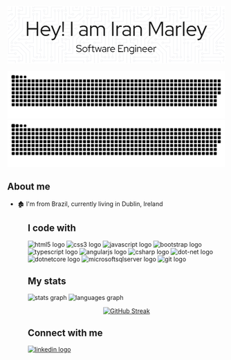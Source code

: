 [![Header](https://raw.githubusercontent.com/IranMarley/IranMarley/main/header.png "Header")](#)

<div align="center">
   
![github contribution grid snake animation](https://raw.githubusercontent.com/iranmarley/iranmarley/output/github-contribution-grid-snake-dark.svg#gh-dark-mode-only)![github contribution grid snake animation](https://raw.githubusercontent.com/iranmarley/iranmarley/output/github-contribution-grid-snake.svg#gh-light-mode-only)
   
</div>

<h2>About me</h2>

<ul>
   <li>🏚️ I'm from Brazil, currently living in Dublin, Ireland</li>
<ul>

<h2>I code with</h2>

<div align="">
   <img src="https://cdn.jsdelivr.net/gh/devicons/devicon/icons/html5/html5-original.svg" height="30" width="42" alt="html5 logo"  />
  <img src="https://cdn.jsdelivr.net/gh/devicons/devicon/icons/css3/css3-original.svg" height="30" width="42" alt="css3 logo"  />
  <img src="https://cdn.jsdelivr.net/gh/devicons/devicon/icons/javascript/javascript-original.svg" height="30" width="42" alt="javascript logo"  />
  <img src="https://cdn.jsdelivr.net/gh/devicons/devicon/icons/bootstrap/bootstrap-original.svg" height="30" width="42" alt="bootstrap logo"  />
  <img src="https://cdn.jsdelivr.net/gh/devicons/devicon/icons/typescript/typescript-plain.svg" height="30" width="42" alt="typescript logo"  />
  <img src="https://cdn.jsdelivr.net/gh/devicons/devicon/icons/angularjs/angularjs-original.svg" height="30" width="42" alt="angularjs logo"  />
  <img src="https://cdn.jsdelivr.net/gh/devicons/devicon/icons/csharp/csharp-original.svg" height="30" width="42" alt="csharp logo"  />
  <img src="https://cdn.jsdelivr.net/gh/devicons/devicon/icons/dot-net/dot-net-original.svg" height="30" width="42" alt="dot-net logo"  />
  <img src="https://cdn.jsdelivr.net/gh/devicons/devicon/icons/dotnetcore/dotnetcore-original.svg" height="30" width="42" alt="dotnetcore logo"  />
  <img src="https://cdn.jsdelivr.net/gh/devicons/devicon/icons/microsoftsqlserver/microsoftsqlserver-plain.svg" height="30" width="42" alt="microsoftsqlserver logo"  />
  <img src="https://cdn.jsdelivr.net/gh/devicons/devicon/icons/git/git-original.svg" height="30" width="42" alt="git logo"  />
</div>

<h2>My stats</h2>

<div align="left">
  <img src="https://github-readme-stats.vercel.app/api?hide_title=false&hide_rank=false&show_icons=true&include_all_commits=true&count_private=true&disable_animations=false&locale=en&hide_border=false&username=iranmarley"  alt="stats graph" height="170" />
  
  <img src="https://github-readme-stats.vercel.app/api/top-langs?locale=en&hide_title=false&layout=compact&card_width=320&langs_count=5&hide_border=false&username=iranmarley"  height="170" alt="languages graph"  />
  </div>
  <div>
  </div>
  <div align="center">
  
[![GitHub Streak](https://github-readme-streak-stats.herokuapp.com/?user=iranmarley&date_format=j%20M%5B%20Y%5D)](https://git.io/streak-stats)  
</div>

<h2>Connect with me</h2>

<div align="">
<a href="https://www.linkedin.com/in/iranmarley/" target="_blank">
   <img src="https://img.shields.io/static/v1?message=LinkedIn&logo=linkedin&label=&color=0077B5&logoColor=white&labelColor=&style=for-the-badge" height="35" alt="linkedin logo"  />
   </a>
</div>
